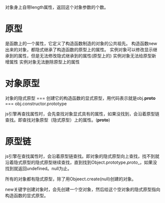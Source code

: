 对象身上自带length属性，返回这个对象参数的个数。

# 原型
是函数上的一个属性，它定义了构造函数制造的对象的公共祖先。
构造函数new出来的对象，都隐式继承了构造函数的原型上的属性。
实例对象可以修改显示继承到的属性，但是无法修改隐式继承到的属性(原型上的)
实例对象无法给原型新增属性
实例对象无法删除原型上的属性

# 对象原型
对象的隐式原型 === 创建它的构造函数的显式原型，用代码表示就是obj.__proto__ === obj.constructor.prototype

js引擎再查找属性时，会先查找对象显式具有的属性，如果没找到，会沿着原型链查找。即查找对象原型（隐式原型）上的属性。(__proto__)

# 原型链
js引擎在查找属性时，会沿着原型链查找。即对象的隐式原型向上查找，找不到就沿着隐式原型的隐式原型继续查找，直到找到Object.prototype._proto__，如果没找到就返回undefined。null为止。

所有的对象都有隐式原型，除了用Objeect.create(null)创建的对象。

new关键字创建对象时，会先创建一个空对象，然后给这个空对象的隐式原型指向构造函数的显式原型。